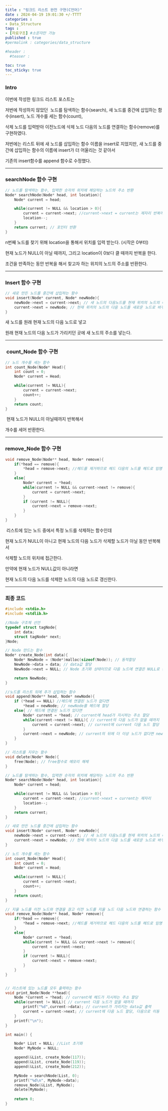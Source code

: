```yaml
---
title : "링크드 리스트 완전 구현(C언어)"
date : 2024-04-19 19:01:30 +/-TTTT
categories : 
- Data_Structure
tags : 
- [자료구조] #소문자만 가능
published : true
#permalink : categories/data_structure

#header :
  #teaser : 

toc: true
toc_sticky: true
---
```


### Intro

이번에 작성한 링크드 리스트 포스트는

저번에 작성하지 않았던  노드를 탐색하는 함수(search), 새 노드를 중간에 삽입하는 함수(insert), 노드 개수를 세는 함수(count),

삭제 노드를 입력받아 이전노드에 삭제 노드 다음의 노드를 연결하는 함수(remove)를 구현하였다.

저번에는 리스트 뒤에 새 노드를 삽입하는 함수 이름을 insert로 지었지만, 새 노드를 중간에 삽입하는 함수의 이름에 insert가 더 어울리는 것 같아서

기존의 insert함수를 append 함수로 수정했다.

* * *

### searchNode 함수 구현

```c
// 노드를 탐색하는 함수, 입력한 숫자의 위치에 해당하는 노드의 주소 반환
Node* searchNode(Node* head, int location){
    Node* current = head;

    while(current != NULL && location > 0){
        current = current->next; //current->next = current는 제자리 반복이니 헷갈리지 말자
        location--;
    }
    return current; // 포인터 반환
}
```

n번째 노드를 찾기 위해 location을 통해서 위치를 입력 받는다. (시작은 0부터)

현재 노드가 NULL이 아닐 때까지, 그리고 location이 0보다 클 때까지 반복을 한다.

조건을 만족하는 동안 반복을 해서 찾고자 하는 위치의 노드의 주소를 반환한다.

* * *

### Insert 함수 구현 

```c
// 새로 만든 노드를 중간에 삽입하는 함수
void insert(Node* current, Node* newNode){
    newNode->next = current->next; // 새 노드의 다음노드를 현재 위치의 노드의 다음노드로 바꾸기
    current->next = newNode; // 현재 위치의 노드의 다음 노드를 새로운 노드로 바꾸기
}
```

새 노드를 원래 현재 노드의 다음 노드로 넣고

원래 현재 노드의 다음 노드가 가리키던 곳에 새 노드의 주소를 넣는다.

* * *

###  count_Node 함수 구현

```c
// 노드 개수를 세는 함수
int count_Node(Node* Head){
    int count = 0;
    Node* current = Head;

    while(current != NULL){
        current = current->next;
        count++;
    }
    return count;
}
```

&nbsp;현재 노드가 NULL이 아닐때까지 반복해서

개수를 세어 반환한다.

* * *

### remove_Node 함수 구현 

```c
void remove_Node(Node** head, Node* remove){
    if(*head == remove){
        *head = remove->next; //헤드를 제거하므로 헤드 다음의 노드를 헤드로 임명
    }
    else{
        Node* current = *head;
        while(current != NULL && current->next != remove){
            current = current->next;
        }
        if (current != NULL){
            current->next = remove->next;
        }
    }
}
```

&nbsp;리스트에 있는 노드 중에서 특정 노드를 삭제하는 함수인데

현재 노드가 NULL이 아니고 현재 노드의 다음 노드가 삭제할 노드가 아닐 동안 반복해서 

삭제할 노드의 위치에 접근한다.

만약에 현재 노드가 NULL값이 아니라면

현재 노드의 다음 노드를 삭제한 노드의 다음 노드로 갱신한다.

* * *

### 최종 코드

```c
#include <stdio.h>
#include <stdlib.h>

//Node 구조체 선언
typedef struct tagNode{
    int data;
    struct tagNode* next;
}Node;

// Node 만드는 함수
Node* create_Node(int data){
    Node* NewNode = (Node*)malloc(sizeof(Node)); // 동적할당
    NewNode->data = data; // data값 할당
    NewNode->next = NULL; // Node 초기화 상태이므로 다음 노드에 연결은 NULL로 선언

    return NewNode;
}

//노드를 리스트 뒤에 추가 삽입하는 함수
void append(Node** head, Node* newNode){
    if (*head == NULL) //헤드에 연결된 노드가 없다면
        *head = newNode; // newNode를 헤드에 할당
    else{ // 헤드에 연결된 노드가 있다면
        Node* current = *head; // current에 head가 지시하는 주소 할당
        while(current->next != NULL){ // current의 다음 노드가 없을 때까지
            current = current->next; // current에 current 다음 노드 할당
        }
        current->next = newNode; // current의 뒤에 더 이상 노드가 없다면 newNode를 다음노드로 지정
    }
}

// 리스트를 지우는 함수
void delete(Node* Node){
    free(Node); // free함수로 메모리 해제
}

// 노드를 탐색하는 함수, 입력한 숫자의 위치에 해당하는 노드의 주소 반환
Node* searchNode(Node* head, int location){
    Node* current = head;

    while(current != NULL && location > 0){
        current = current->next; //current->next = current는 제자리
        location--;
    }
    return current;
}

// 새로 만든 노드를 중간에 삽입하는 함수
void insert(Node* current, Node* newNode){
    newNode->next = current->next; // 새 노드의 다음노드를 현재 위치의 노드의 다음노드로 바꾸기
    current->next = newNode; // 현재 위치의 노드의 다음 노드를 새로운 노드로 바꾸기
}

// 노드 개수를 세는 함수
int count_Node(Node* Head){
    int count = 0;
    Node* current = Head;

    while(current != NULL){
        current = current->next;
        count++;
    }
    return count;
}

// 지울 노드를 이전 노드와 연결을 끊고 이전 노드를 지울 노드 다음 노드와 연결하는 함수
void remove_Node(Node** head, Node* remove){
    if(*head == remove){
        *head = remove->next; //헤드를 제거하므로 헤드 다음의 노드를 헤드로 임명
    }
    else{
        Node* current = *head;
        while(current != NULL && current->next != remove){
            current = current->next;
        }
        if (current != NULL){
            current->next = remove->next;
        }
    }
}


// 리스트에 있는 노드를 모두 출력하는 함수
void print_Node(Node **head){
    Node *current = *head; // current에 헤드가 지시하는 주소 할당
    while(current != NULL){ // current 다음 노드가 없을 때까지
        printf("%d",current->data); // current가 가리키는 data값 출력
        current = current->next; // current에 다음 노드 할당, 다음으로 이동
    }
    printf("\n");
}

int main() {

    Node* List = NULL; //List 초기화
    Node* MyNode = NULL;

    append(&List, create_Node(117));
    append(&List, create_Node(119));
    append(&List, create_Node(212));

    MyNode = searchNode(List, 0);
    printf("%d\n", MyNode->data);
    remove_Node(&List, MyNode);
    delete(MyNode);
    
    return 0;
}
```

&nbsp;

&nbsp;

&nbsp;